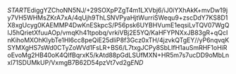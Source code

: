 $START$EdiggYZChoNN5NJ/+29SOXpPZgT4m1LXVbj6/iJ0iYXhAkK+mvDw19jy7VH5WHMsZKrA7xA/4qUjh9ThLSNVPyaHjtWurriSWequ9+zscDdY7KS8D1X8xgUcyg0KAEMMP4DwKnESkpcS/P56psk6UYBHVumE1eqsiLvTQV07WgQlJ5hQrietXfuuAOp/vmqKh41tpobq/vrkiVBj2E5YQ/KaHFYPNXxJB83gR+qQcInKihoMXOhKIybTe1Hl6cc8peQiE25dliP8f3Gcz0xTH/4jzvkQTgEY//yP6nqvqKSYMXgHS7sWd0CTyZoWVd1FsLR+BS6/L7txgJCPy8SbLIfH1auSmRHF1oHiRoEvoMg2HB40oK4QIfBqrxK5/kAtd88pGdLSUfMXN+HR5m7s7ucDD9oMbLnxl71SDUMkUP/VxmgB7B62D54pzVt7vd2g$END$
